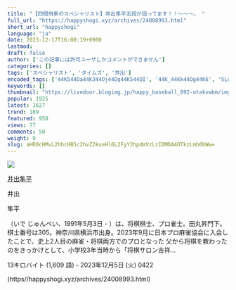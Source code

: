 ```yaml
---
title: "【四間飛車のスペシャリスト】井出隼平五段が語ってます！！～～～。 "
full_url: "https://happyshogi.xyz/archives/24008993.html"
short_url: "happyshogi"
language: "ja"
date: 2023-12-17T16:00:19+0900
lastmod: 
draft: false
author: ['この記事には許可ユーザしかコメントができません']
categories: []
tags: ['スペシャリスト', 'タイムズ', '井出']
encoded_tags: ['44K544Oa44K344Oj44Oq44K544OI', '44K_44Kk44Og44K6', '5LqV5Ye6']
keywords: []
thumbnail: "https://livedoor.blogimg.jp/happy_baseball_892-otakvwbm/imgs/d/2/d21d9666-s.jpg"
popular: 1925
latest: 1627
trend: 109
featured: 958
views: 77
comments: 50
weight: 9
slug: aHR0cHMvL2hhcHB5c2hvZ2kueHl6L2FyY2hpdmVzLzI0MDA4OTkzLmh0bWw=
---
```


![](https://livedoor.blogimg.jp/happy_baseball_892-otakvwbm/imgs/d/2/d21d9666-s.jpg)

<div><a title='井出隼平' href='https//ja.wikipedia.org/wiki/%E4%BA%95%E5%87%BA%E9%9A%BC%E5%B9%B3' target='_blank'><p>井出隼平</p></a> <p class='searchresult'><p>井出</p> <p>隼平</p>（いで じゅんぺい、1991年5月3日 - ）は、将棋棋士、プロ雀士。田丸昇門下。棋士番号は305。神奈川県横浜市出身。2023年9月に日本プロ麻雀協会に入会したことで、史上2人目の麻雀・将棋両方でのプロとなった 父から将棋を教わったのをきっかけとして、小学校3年当時から「将棋サロン吉祥…</p> <p class='mw-search-result-data'>13キロバイト (1,609 語) - 2023年12月5日 (火) 0422</p></div>

(https//happyshogi.xyz/archives/24008993.html)
